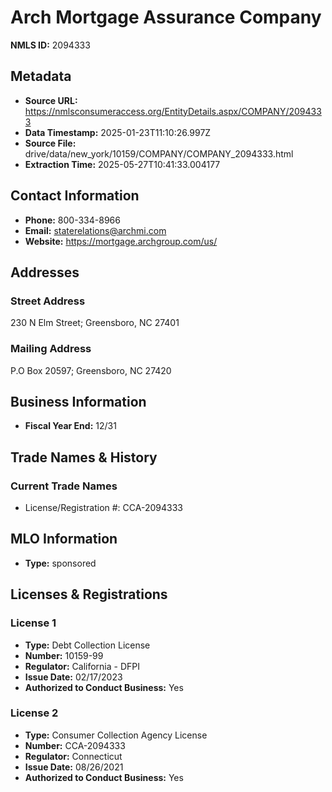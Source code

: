 # Arch Mortgage Assurance Company

**NMLS ID:** 2094333

## Metadata
- **Source URL:** https://nmlsconsumeraccess.org/EntityDetails.aspx/COMPANY/2094333
- **Data Timestamp:** 2025-01-23T11:10:26.997Z
- **Source File:** drive/data/new_york/10159/COMPANY/COMPANY_2094333.html
- **Extraction Time:** 2025-05-27T10:41:33.004177

## Contact Information
- **Phone:** 800-334-8966
- **Email:** staterelations@archmi.com
- **Website:** https://mortgage.archgroup.com/us/

## Addresses
### Street Address
230 N Elm Street; Greensboro, NC 27401

### Mailing Address
P.O Box 20597; Greensboro, NC 27420

## Business Information
- **Fiscal Year End:** 12/31

## Trade Names & History
### Current Trade Names
- License/Registration #: CCA-2094333

## MLO Information
- **Type:** sponsored

## Licenses & Registrations

### License 1
- **Type:** Debt Collection License
- **Number:** 10159-99
- **Regulator:** California - DFPI
- **Issue Date:** 02/17/2023
- **Authorized to Conduct Business:** Yes

### License 2
- **Type:** Consumer Collection Agency License
- **Number:** CCA-2094333
- **Regulator:** Connecticut
- **Issue Date:** 08/26/2021
- **Authorized to Conduct Business:** Yes
